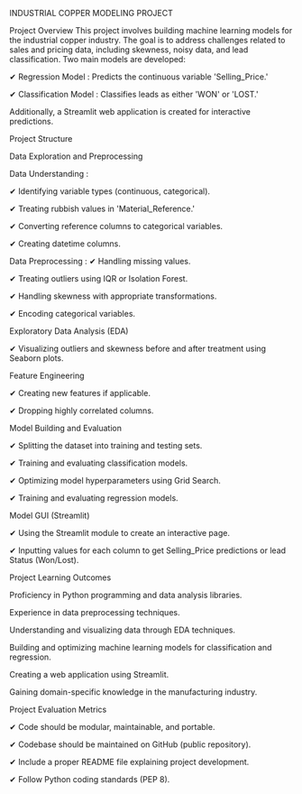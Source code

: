 INDUSTRIAL COPPER MODELING PROJECT

Project Overview This project involves building machine learning models for the industrial copper industry. The goal is to address challenges related to sales and pricing data, including skewness, noisy data, and lead classification. Two main models are developed:

✔ Regression Model : Predicts the continuous variable 'Selling_Price.'

✔ Classification Model : Classifies leads as either 'WON' or 'LOST.'

Additionally, a Streamlit web application is created for interactive predictions.

Project Structure

Data Exploration and Preprocessing

Data Understanding :

✔ Identifying variable types (continuous, categorical).

✔ Treating rubbish values in 'Material_Reference.'

✔ Converting reference columns to categorical variables.

✔ Creating datetime columns.

Data Preprocessing : ✔ Handling missing values.

✔ Treating outliers using IQR or Isolation Forest.

✔ Handling skewness with appropriate transformations.

✔ Encoding categorical variables.

Exploratory Data Analysis (EDA)

✔ Visualizing outliers and skewness before and after treatment using Seaborn plots.

Feature Engineering

✔ Creating new features if applicable.

✔ Dropping highly correlated columns.

Model Building and Evaluation

✔ Splitting the dataset into training and testing sets.

✔ Training and evaluating classification models.

✔ Optimizing model hyperparameters using Grid Search.

✔ Training and evaluating regression models.

Model GUI (Streamlit)

✔ Using the Streamlit module to create an interactive page.

✔ Inputting values for each column to get Selling_Price predictions or lead Status (Won/Lost).

Project Learning Outcomes

Proficiency in Python programming and data analysis libraries.

Experience in data preprocessing techniques.

Understanding and visualizing data through EDA techniques.

Building and optimizing machine learning models for classification and regression.

Creating a web application using Streamlit.

Gaining domain-specific knowledge in the manufacturing industry.

Project Evaluation Metrics

✔ Code should be modular, maintainable, and portable.

✔ Codebase should be maintained on GitHub (public repository).

✔ Include a proper README file explaining project development.

✔ Follow Python coding standards (PEP 8).
